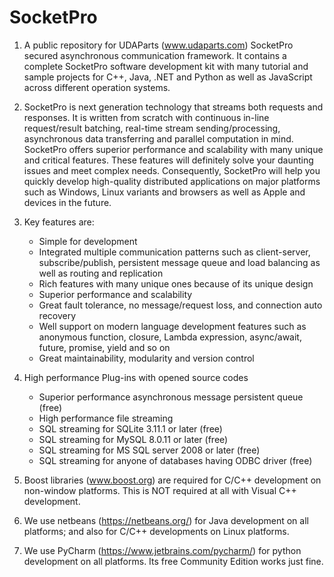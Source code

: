 # SocketPro

1.  A public repository for UDAParts (www.udaparts.com) SocketPro secured asynchronous communication framework. It contains a complete SocketPro software development kit with many tutorial and sample projects for C++, Java, .NET and Python as well as JavaScript across different operation systems.

2.  SocketPro is next generation technology that streams both requests and responses. It is written from scratch with continuous in-line request/result batching, real-time stream sending/processing, asynchronous data transferring and parallel computation in mind. SocketPro offers superior performance and scalability with many unique and critical features. These features will definitely solve your daunting issues and meet complex needs. Consequently, SocketPro will help you quickly develop high-quality distributed applications on major platforms such as Windows, Linux variants and browsers as well as Apple and devices in the future.

3.  Key features are:
    - Simple for development
    - Integrated multiple communication patterns such as client-server, subscribe/publish, persistent message queue and load balancing as well as routing and replication
    - Rich features with many unique ones because of its unique design
    - Superior performance and scalability
    - Great fault tolerance, no message/request loss, and connection auto recovery
    - Well support on modern language development features such as anonymous function, closure, Lambda expression, async/await, future, promise, yield and so on
    - Great maintainability, modularity and version control

4.	High performance Plug-ins with opened source codes
    - Superior performance asynchronous message persistent queue (free)
    - High performance file streaming
	- SQL streaming for SQLite 3.11.1 or later (free)
	- SQL streaming for MySQL 8.0.11 or later (free)
	- SQL streaming for MS SQL server 2008 or later (free)
	- SQL streaming for anyone of databases having ODBC driver (free)

4.  Boost libraries (www.boost.org) are required for C/C++ development on non-window platforms. This is NOT required at all with Visual C++ development.

5.  We use netbeans (https://netbeans.org/) for Java development on all platforms; and also for C/C++ developments on Linux platforms.

6.  We use PyCharm (https://www.jetbrains.com/pycharm/) for python development on all platforms. Its free Community Edition works just fine.
